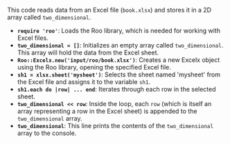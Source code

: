 This code reads data from an Excel file (`book.xlsx`) and stores it in a 2D array called `two_dimensional`.

*   **`require 'roo'`**:  Loads the Roo library, which is needed for working with Excel files.
*   **`two_dimensional = []`**: Initializes an empty array called `two_dimensional`. This array will hold the data from the Excel sheet.
*   **`Roo::Excelx.new('input/roo/book.xlsx')`**: Creates a new Excelx object using the Roo library, opening the specified Excel file.
*   **`sh1 = xlsx.sheet('mysheet')`**:  Selects the sheet named 'mysheet' from the Excel file and assigns it to the variable `sh1`.
*   **`sh1.each do |row| ... end`**:  Iterates through each row in the selected sheet.
*   **`two_dimensional << row`**: Inside the loop, each `row` (which is itself an array representing a row in the Excel sheet) is appended to the `two_dimensional` array.
*   **`two_dimensional`**: This line prints the contents of the `two_dimensional` array to the console.
